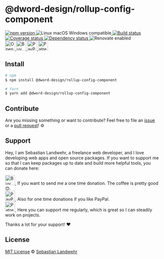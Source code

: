 <!-- TITLE/ -->
# @dword-design/rollup-config-component
<!-- /TITLE -->

<!-- BADGES/ -->
  <p>
    <a href="https://npmjs.org/package/@dword-design/rollup-config-component">
      <img
        src="https://img.shields.io/npm/v/@dword-design/rollup-config-component.svg"
        alt="npm version"
      >
    </a><img src="https://img.shields.io/badge/os-linux%20%7C%C2%A0macos%20%7C%C2%A0windows-blue" alt="Linux macOS Windows compatible"><a href="https://github.com/dword-design/rollup-config-component/actions">
      <img
        src="https://github.com/dword-design/rollup-config-component/workflows/build/badge.svg"
        alt="Build status"
      >
    </a><a href="https://codecov.io/gh/dword-design/rollup-config-component">
      <img
        src="https://codecov.io/gh/dword-design/rollup-config-component/branch/master/graph/badge.svg"
        alt="Coverage status"
      >
    </a><a href="https://david-dm.org/dword-design/rollup-config-component">
      <img src="https://img.shields.io/david/dword-design/rollup-config-component" alt="Dependency status">
    </a><img src="https://img.shields.io/badge/renovate-enabled-brightgreen" alt="Renovate enabled"><br/><a href="https://gitpod.io/#https://github.com/dword-design/rollup-config-component">
      <img
        src="https://gitpod.io/button/open-in-gitpod.svg"
        alt="Open in Gitpod"
        height="32"
      >
    </a><a href="https://www.buymeacoffee.com/dword">
      <img
        src="https://www.buymeacoffee.com/assets/img/guidelines/download-assets-sm-2.svg"
        alt="Buy Me a Coffee"
        height="32"
      >
    </a><a href="https://paypal.me/SebastianLandwehr">
      <img
        src="https://sebastianlandwehr.com/images/paypal.svg"
        alt="PayPal"
        height="32"
      >
    </a><a href="https://www.patreon.com/dworddesign">
      <img
        src="https://sebastianlandwehr.com/images/patreon.svg"
        alt="Patreon"
        height="32"
      >
    </a>
</p>
<!-- /BADGES -->

<!-- DESCRIPTION/ -->

<!-- /DESCRIPTION -->

<!-- INSTALL/ -->
## Install

```bash
# npm
$ npm install @dword-design/rollup-config-component

# Yarn
$ yarn add @dword-design/rollup-config-component
```
<!-- /INSTALL -->

<!-- LICENSE/ -->
## Contribute

Are you missing something or want to contribute? Feel free to file an [issue](https://github.com/dword-design/rollup-config-component/issues) or a [pull request](https://github.com/dword-design/rollup-config-component/pulls)! ⚙️

## Support

Hey, I am Sebastian Landwehr, a freelance web developer, and I love developing web apps and open source packages. If you want to support me so that I can keep packages up to date and build more helpful tools, you can donate here:

<p>
  <a href="https://www.buymeacoffee.com/dword">
    <img
      src="https://www.buymeacoffee.com/assets/img/guidelines/download-assets-sm-2.svg"
      alt="Buy Me a Coffee"
      height="32"
    >
  </a>&nbsp;If you want to send me a one time donation. The coffee is pretty good 😊.<br/>
  <a href="https://paypal.me/SebastianLandwehr">
    <img
      src="https://sebastianlandwehr.com/images/paypal.svg"
      alt="PayPal"
      height="32"
    >
  </a>&nbsp;Also for one time donations if you like PayPal.<br/>
  <a href="https://www.patreon.com/dworddesign">
    <img
      src="https://sebastianlandwehr.com/images/patreon.svg"
      alt="Patreon"
      height="32"
    >
  </a>&nbsp;Here you can support me regularly, which is great so I can steadily work on projects.
</p>

Thanks a lot for your support! ❤️

## License

[MIT License](https://opensource.org/licenses/MIT) © [Sebastian Landwehr](https://sebastianlandwehr.com)
<!-- /LICENSE -->
